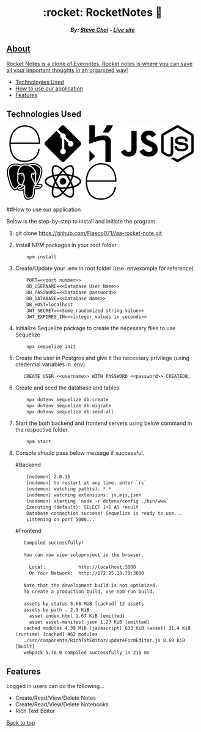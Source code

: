 <h1 align="center"> :rocket: RocketNotes 🚀 </h1> <a name="top"> </a>

<h5 align="center">  By: <a href="https://github.com/Fiasco071">Steve Choi</a> - <a href="https://rocket-note-app.herokuapp.com/"><i>Live site</i></h5>

<h2> About </h2>
Rocket Notes is a clone of Evernotes. Rocket notes is where you can save all your important thoughts in an organized way!

   - [Technologies Used](#tech)
   - [How to use our application](#howto)
   - [Features](#features)

<h2>Technologies Used</h2> <a name="tech"></a>
   
   ![alt text](https://github.com/Workshape/tech-icons/blob/master/icons/expressjs.svg)
   ![alt text](https://github.com/Workshape/tech-icons/blob/master/icons/git.svg)
   ![alt text](https://github.com/Workshape/tech-icons/blob/master/icons/heroku.svg)
   ![alt text](https://github.com/Workshape/tech-icons/blob/master/icons/javascript.svg)
   ![alt text](https://github.com/Workshape/tech-icons/blob/master/icons/nodejs.svg)
   ![alt text](https://github.com/Workshape/tech-icons/blob/master/icons/postgres.svg)
   ![alt text](https://github.com/Workshape/tech-icons/blob/master/icons/react.svg)
   ![alt text](https://github.com/Workshape/tech-icons/blob/master/icons/expressjs.svg)

   
##How to use our application <a name="howto"></a>
 
Below is the step-by-step to install and initiate the program.
  
  1. git clone https://github.com/Fiasco071//aa-rocket-note.git
  
  2. Install NPM packages in your root folder
  
             npm install
  3. Create/Update your .env in root folder (use .envexample for reference)
  
             PORT=<<port number>>
             DB_USERNAME=<<Database User Name>>
             DB_PASSWORD=<<Database password>>
             DB_DATABASE=<<Database Name>>
             DB_HOST=localhost
             JWT_SECRET=<<Some randomized string value>>
             JWT_EXPIRES_IN=<<integer values in seconds>>
   
  4. Initialize Sequelize package to create the necessary files to use Sequelize
            
             npx sequelize init
  
  5. Create the user in Postgres and give it the necessary privilege (using credential variables in .env).
  
            CREATE USER <<username>> WITH PASSWORD <<password>> CREATEDB;
  
  6. Create and seed the database and tables
  
             npx dotenv sequelize db:create
             npx dotenv sequelize db:migrate
             npx dotenv sequelize db:seed:all
  
  7. Start the both backend and frontend servers using below command in the respective folder.
  
             npm start
  
  8. Console should pass below message if successful.
   
      #Backend
  
             [nodemon] 2.0.15
             [nodemon] to restart at any time, enter `rs`
             [nodemon] watching path(s): *.*
             [nodemon] watching extensions: js,mjs,json
             [nodemon] starting `node -r dotenv/config ./bin/www`
             Executing (default): SELECT 1+1 AS result
             Database connection success! Sequelize is ready to use...
             Listening on port 5000...

  
      #Frontend
   
            Compiled successfully!

            You can now view soloproject in the browser.

              Local:            http://localhost:3000
              On Your Network:  http://172.25.18.70:3000

            Note that the development build is not optimized.
            To create a production build, use npm run build.

            assets by status 5.68 MiB [cached] 12 assets
            assets by path . 2.9 KiB
              asset index.html 1.67 KiB [emitted]
              asset asset-manifest.json 1.23 KiB [emitted]
            cached modules 4.39 MiB (javascript) 633 KiB (asset) 31.4 KiB (runtime) [cached] 462 modules
            ./src/components/RichTxtEditor/updateFormEditor.js 8.69 KiB [built]
            webpack 5.70.0 compiled successfully in 215 ms
   
   
   <h2> Features </h2> <a name="features"></a>
   
 Logged in users can do the following...
   
 - Create/Read/View/Delete Notes
 - Create/Read/View/Delete Notebooks
 - Rich Text Editor
   
 [Back to top](#top)
